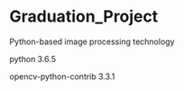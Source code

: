 # Graduation_Project

Python-based image processing technology

python 3.6.5

opencv-python-contrib 3.3.1
